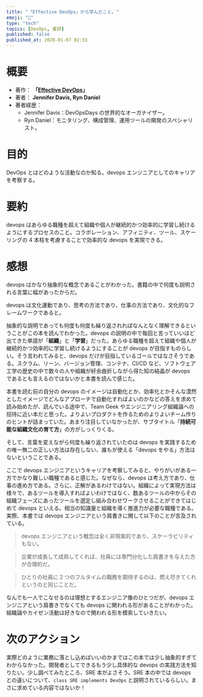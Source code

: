 ```yaml
---
title: "「Effective DevOps」から学んだこと。"
emoji: "📖"
type: "tech"
topics: [DevOps, 書評]
published: false
published_at: 2020-01-07 02:33
---
```


# 概要

- 著作： **「[Effective DevOps](https://amzn.to/3IKZjWK)」**
- 著者： **Jennifer Davis, Ryn Daniel**
- 著者経歴：
  - Jennifer Davis：DevOpsDays の世界的なオーガナイザー。
  - Ryn Daniel：モニタリング、構成管理、運用ツールの開発のスペシャリスト。

# 目的

DevOps とはどのような活動なのか知る。devops エンジニアとしてのキャリアを考察する。

# 要約

devops はあらゆる職種を超えて組織や個人が継続的かつ効率的に学習し続けるようにするプロセスのこと。コラボレーション、アフィニティ、ツール、スケーリングの 4 本柱を考慮することで効率的な devops を実現できる。

# 感想

devops はかなり抽象的な概念であることがわかった。書籍の中で何度も説明される言葉に幅があったからだ。

devops は文化運動であり、思考の方法であり、仕事の方法であり、文化的なフレームワークであると。

抽象的な説明であっても何度も何度も繰り返されればなんとなく理解できるということがこの本を読んでわかった。devops の説明の中で毎回と言っていいほど出てきた単語が「**組織**」と「**学習**」だった。あらゆる職種を超えて組織や個人が継続的かつ効率的に学習し続けるようにすることが devops が目指すものらしい。そう言われてみると、devops だけが目指しているゴールではなさそうである。スクラム、リーン、バージョン管理、コンテナ、CI/CD など、ソフトウェア工学の歴史の中で数々の人や組織が紆余曲折しながら得た知の結晶が devops であるとも言えるのではないかと本書を読んで感じた。

本書を読む前の自分の devops のイメージは自動化とか、効率化とかそんな漠然としたイメージでどんなアプローチで自動化すればよいのかなどの答えを求めて読み始めたが、読んでいる途中で、Team Geek やエンジニアリング組織論への招待に近い本だと思った。よりよいプロダクトを作るためのよりよいチーム作りのヒントが詰まっていた。あまり注目していなかったが、サブタイトル「**持続可能な組織文化の育て方**」の方がしっくりくる。

そして、言葉を変えながら何度も繰り返されていたのは devops を実践するための唯一無二の正しい方法は存在しない、誰もが使える「devops をやる」方法はないということである。

ここで devops エンジニアというキャリアを考察してみると、やりがいがある一方でかなり難しい職種であると感じた。なぜなら、devops は考え方であり、仕事の進め方である。さらに、正解があるわけではない。組織によって実現方法は様々で、あるツールを導入すればよいわけではなく、数あるツールの中からその組織フェーズにあったツールを選定し組み合わせワークさせることができてはじめて devops といえる。相当の知識量と組織を導く推進力が必要な職種である。実際、本書では devops エンジニアという肩書きに関して以下のことが言及されている。

> devops エンジニアという概念は全く非現実的であり、スケーラビリティもない。

> 企業が成長して成熟してくれば、社員には専門分化した肩書きを与えた方が合理的だ。

> ひとりの社員に 2 つのフルタイムの職務を期待するのは、燃え尽きてくれというのと同じことだ。

なんでも一人でこなせるのは理想とするエンジニア像のひとつだが、devops エンジニアという肩書きでなくても devops に関われる形があることがわかった。組織論やカイゼン活動は好きなので関われる形を模索していきたい。

# 次のアクション

実際どのように業務に落とし込めばいいのかまではこの本では少し抽象的すぎてわからなかった。開発者としてできるもう少し具体的な devops の実践方法を知りたい。少し調べてみたところ、SRE 本がよさそう。SRE 本の中では devops との違いについて、`class SRE implements DevOps` と説明されているらしい。まさに求めている内容ではないか！
